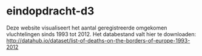 eindopdracht-d3
===============
Deze website visualiseert het aantal geregistreerde omgekomen vluchtelingen sinds 1993 tot 2012.
Het databestand valt hier te downloaden: http://datahub.io/dataset/list-of-deaths-on-the-borders-of-europe-1993-2012
